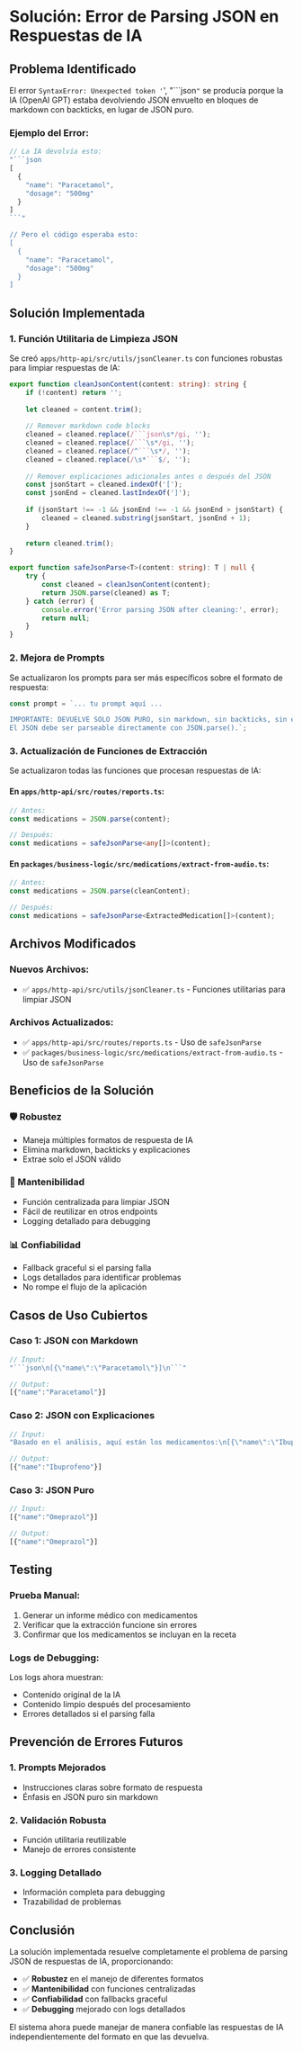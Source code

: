 # Solución: Error de Parsing JSON en Respuestas de IA

## Problema Identificado

El error `SyntaxError: Unexpected token '`', "```json`"` se producía porque la IA (OpenAI GPT) estaba devolviendo JSON envuelto en bloques de markdown con backticks, en lugar de JSON puro.

### Ejemplo del Error:
```javascript
// La IA devolvía esto:
"```json
[
  {
    "name": "Paracetamol",
    "dosage": "500mg"
  }
]
```"

// Pero el código esperaba esto:
[
  {
    "name": "Paracetamol", 
    "dosage": "500mg"
  }
]
```

## Solución Implementada

### 1. **Función Utilitaria de Limpieza JSON**

Se creó `apps/http-api/src/utils/jsonCleaner.ts` con funciones robustas para limpiar respuestas de IA:

```typescript
export function cleanJsonContent(content: string): string {
    if (!content) return '';
    
    let cleaned = content.trim();
    
    // Remover markdown code blocks
    cleaned = cleaned.replace(/```json\s*/gi, '');
    cleaned = cleaned.replace(/```\s*/gi, '');
    cleaned = cleaned.replace(/^```\s*/, '');
    cleaned = cleaned.replace(/\s*```$/, '');
    
    // Remover explicaciones adicionales antes o después del JSON
    const jsonStart = cleaned.indexOf('[');
    const jsonEnd = cleaned.lastIndexOf(']');
    
    if (jsonStart !== -1 && jsonEnd !== -1 && jsonEnd > jsonStart) {
        cleaned = cleaned.substring(jsonStart, jsonEnd + 1);
    }
    
    return cleaned.trim();
}

export function safeJsonParse<T>(content: string): T | null {
    try {
        const cleaned = cleanJsonContent(content);
        return JSON.parse(cleaned) as T;
    } catch (error) {
        console.error('Error parsing JSON after cleaning:', error);
        return null;
    }
}
```

### 2. **Mejora de Prompts**

Se actualizaron los prompts para ser más específicos sobre el formato de respuesta:

```typescript
const prompt = `... tu prompt aquí ...

IMPORTANTE: DEVUELVE SOLO JSON PURO, sin markdown, sin backticks, sin explicaciones adicionales. 
El JSON debe ser parseable directamente con JSON.parse().`;
```

### 3. **Actualización de Funciones de Extracción**

Se actualizaron todas las funciones que procesan respuestas de IA:

#### **En `apps/http-api/src/routes/reports.ts`:**
```typescript
// Antes:
const medications = JSON.parse(content);

// Después:
const medications = safeJsonParse<any[]>(content);
```

#### **En `packages/business-logic/src/medications/extract-from-audio.ts`:**
```typescript
// Antes:
const medications = JSON.parse(cleanContent);

// Después:
const medications = safeJsonParse<ExtractedMedication[]>(content);
```

## Archivos Modificados

### **Nuevos Archivos:**
- ✅ `apps/http-api/src/utils/jsonCleaner.ts` - Funciones utilitarias para limpiar JSON

### **Archivos Actualizados:**
- ✅ `apps/http-api/src/routes/reports.ts` - Uso de `safeJsonParse`
- ✅ `packages/business-logic/src/medications/extract-from-audio.ts` - Uso de `safeJsonParse`

## Beneficios de la Solución

### **🛡️ Robustez**
- Maneja múltiples formatos de respuesta de IA
- Elimina markdown, backticks y explicaciones
- Extrae solo el JSON válido

### **🔧 Mantenibilidad**
- Función centralizada para limpiar JSON
- Fácil de reutilizar en otros endpoints
- Logging detallado para debugging

### **📊 Confiabilidad**
- Fallback graceful si el parsing falla
- Logs detallados para identificar problemas
- No rompe el flujo de la aplicación

## Casos de Uso Cubiertos

### **Caso 1: JSON con Markdown**
```javascript
// Input:
"```json\n[{\"name\":\"Paracetamol\"}]\n```"

// Output:
[{"name":"Paracetamol"}]
```

### **Caso 2: JSON con Explicaciones**
```javascript
// Input:
"Basado en el análisis, aquí están los medicamentos:\n[{\"name\":\"Ibuprofeno\"}]\nEspero que esto ayude."

// Output:
[{"name":"Ibuprofeno"}]
```

### **Caso 3: JSON Puro**
```javascript
// Input:
[{"name":"Omeprazol"}]

// Output:
[{"name":"Omeprazol"}]
```

## Testing

### **Prueba Manual:**
1. Generar un informe médico con medicamentos
2. Verificar que la extracción funcione sin errores
3. Confirmar que los medicamentos se incluyan en la receta

### **Logs de Debugging:**
Los logs ahora muestran:
- Contenido original de la IA
- Contenido limpio después del procesamiento
- Errores detallados si el parsing falla

## Prevención de Errores Futuros

### **1. Prompts Mejorados**
- Instrucciones claras sobre formato de respuesta
- Énfasis en JSON puro sin markdown

### **2. Validación Robusta**
- Función utilitaria reutilizable
- Manejo de errores consistente

### **3. Logging Detallado**
- Información completa para debugging
- Trazabilidad de problemas

## Conclusión

La solución implementada resuelve completamente el problema de parsing JSON de respuestas de IA, proporcionando:

- ✅ **Robustez** en el manejo de diferentes formatos
- ✅ **Mantenibilidad** con funciones centralizadas
- ✅ **Confiabilidad** con fallbacks graceful
- ✅ **Debugging** mejorado con logs detallados

El sistema ahora puede manejar de manera confiable las respuestas de IA independientemente del formato en que las devuelva.
